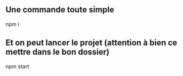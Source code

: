 ## Une commande toute simple
npm i

## Et on peut lancer le projet (attention à bien ce mettre dans le bon dossier)
npm start
